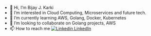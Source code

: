- 👋 Hi, I’m Bijay J. Karki
- 👀 I’m interested in Cloud Computing, Microservices and future tech.
- 🌱 I’m currently learning AWS, Golang, Docker, Kubernetes
- 💞️ I’m looking to collaborate on Golang projects, AWS 
- 📫 How to reach me  [![Linkedin](https://i.stack.imgur.com/gVE0j.png) LinkedIn](https://www.linkedin.com/in/bijay-karki/) 


<!---
yamku/yamku is a ✨ special ✨ repository because its `README.md` (this file) appears on your GitHub profile.
You can click the Preview link to take a look at your changes.
--->
